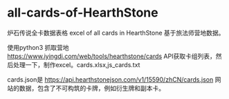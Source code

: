 # all-cards-of-HearthStone
炉石传说全卡数据表格 excel of all cards in HearthStone
基于旅法师营地数据。

使用python3 抓取营地 https://www.iyingdi.com/web/tools/hearthstone/cards API获取卡组列表，然后处理一下，制作excel。cards.xlsx,js_cards.txt

cards.json是 https://api.hearthstonejson.com/v1/15590/zhCN/cards.json 网站的数据，包含了不可构筑的卡牌，例如衍生牌和副本卡。
